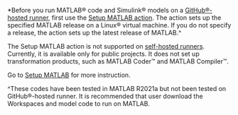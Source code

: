 *Before you run MATLAB® code and Simulink® models on a [GitHub®-hosted runner](https://docs.github.com/en/free-pro-team@latest/actions/reference/specifications-for-github-hosted-runners), first use the [Setup MATLAB action](https://github.com/marketplace/actions/setup-matlab#set-up-matlab). The action sets up the specified MATLAB release on a Linux® virtual machine. If you do not specify a release, the action sets up the latest release of MATLAB.^

The Setup MATLAB action is not supported on [self-hosted runners](https://docs.github.com/en/free-pro-team@latest/actions/hosting-your-own-runners/about-self-hosted-runners). Currently, it is available only for public projects. It does not set up transformation products, such as MATLAB Coder™ and MATLAB Compiler™.

Go to [Setup MATLAB](https://github.com/marketplace/actions/setup-matlab) for more instruction.

^These codes have been tested in MATLAB R2021a but not been tested on GitHub®-hosted runner. It is recommended that user download the Workspaces and model code to run on MATLAB.
